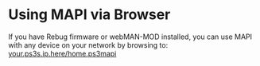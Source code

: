 # Using MAPI via Browser

If you have Rebug firmware or webMAN-MOD installed, you can use MAPI with any device on your network by browsing to: [your.ps3s.ip.here/home.ps3mapi](https://www.reddit.com/r/ps3homebrew/wiki/mapi)
